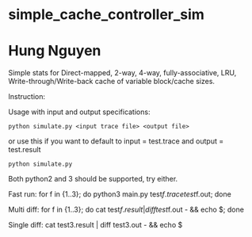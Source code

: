 # simple_cache_controller_sim

# Hung Nguyen
Simple stats for Direct-mapped, 2-way, 4-way, fully-associative, LRU, Write-through/Write-back cache of variable block/cache sizes.

Instruction: 

Usage with input and output specifications: 

    python simulate.py <input trace file> <output file>

or  use this if you want to default to input = test.trace and output = test.result 

    python simulate.py


Both python2 and 3 should be supported, try either.

Fast run:
for f in {1..3}; do python3 main.py test$f.trace test$f.out; done


Multi diff:
for f in {1..3}; do cat test$f.result | diff test$f.out - && echo $; done


Single diff:
cat test3.result | diff test3.out - && echo $
